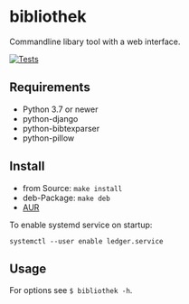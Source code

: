 # bibliothek

Commandline libary tool with a web interface.

[![Tests](https://github.com/jnphilipp/backup/actions/workflows/tests.yml/badge.svg)](https://github.com/jnphilipp/backup/actions/workflows/tests.yml)

## Requirements
* Python 3.7 or newer
* python-django
* python-bibtexparser
* python-pillow


## Install

* from Source: ```make install```
* deb-Package: ```make deb```
* [AUR](https://aur.archlinux.org/packages/bibliothek)

To enable systemd service on startup:

```
systemctl --user enable ledger.service
```

## Usage

For options see `$ bibliothek -h`.
